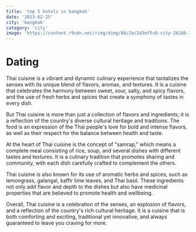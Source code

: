 ```yaml
---
title: 'top 5 hotels in bangkok'
date: '2023-02-25'
city: 'bangkok'
category: 'city'
image: 'https://content.r9cdn.net/rimg/dimg/86/2e/2d3ef5c0-city-26166-153e6c3d8ab.jpg?width=1200&height=630&xhint=1513&yhint=1022&crop=true'
---
```


# Dating

Thai cuisine is a vibrant and dynamic culinary experience that tantalizes the senses with its unique blend of flavors, aromas, and textures. It is a cuisine that celebrates the harmony between sweet, sour, salty, and spicy flavors, and the use of fresh herbs and spices that create a symphony of tastes in every dish.

But Thai cuisine is more than just a collection of flavors and ingredients; it is a reflection of the country's diverse cultural heritage and traditions. The food is an expression of the Thai people's love for bold and intense flavors, as well as their respect for the balance between health and taste.

At the heart of Thai cuisine is the concept of "samrap," which means a complete meal consisting of rice, soup, and several dishes with different tastes and textures. It is a culinary tradition that promotes sharing and community, with each dish carefully crafted to complement the others.

Thai cuisine is also known for its use of aromatic herbs and spices, such as lemongrass, galangal, kaffir lime leaves, and Thai basil. These ingredients not only add flavor and depth to the dishes but also have medicinal properties that are believed to promote health and wellbeing.

Overall, Thai cuisine is a celebration of the senses, an explosion of flavors, and a reflection of the country's rich cultural heritage. It is a cuisine that is both comforting and exciting, traditional yet innovative, and always guaranteed to leave you craving for more.